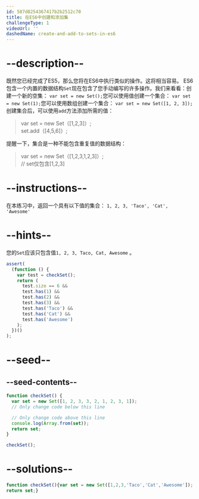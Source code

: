 ```yaml
---
id: 587d8254367417b2b2512c70
title: 在ES6中创建和添加集
challengeType: 1
videoUrl: ''
dashedName: create-and-add-to-sets-in-es6
---
```


# --description--

既然您已经完成了ES5，那么您将在ES6中执行类似的操作。这将相当容易。 ES6包含一个内置的数据结构`Set`现在包含了您手动编写的许多操作。我们来看看：创建一个新的空集： `var set = new Set();`您可以使用值创建一个集合： `var set = new Set(1);`您可以使用数组创建一个集合： `var set = new Set([1, 2, 3]);`创建集合后，可以使用`add`方法添加所需的值：

> var set = new Set（\[1,2,3]）;  
> set.add（\[4,5,6]）;

提醒一下，集合是一种不能包含重复值的数据结构：

> var set = new Set（\[1,2,3,1,2,3]）;  
> // set仅包含\[1,2,3]

# --instructions--

在本练习中，返回一个具有以下值的集合： `1, 2, 3, 'Taco', 'Cat', 'Awesome'`

# --hints--

您的`Set`应该只包含值`1, 2, 3, Taco, Cat, Awesome` 。

```js
assert(
  (function () {
    var test = checkSet();
    return (
      test.size == 6 &&
      test.has(1) &&
      test.has(2) &&
      test.has(3) &&
      test.has('Taco') &&
      test.has('Cat') &&
      test.has('Awesome')
    );
  })()
);
```

# --seed--

## --seed-contents--

```js
function checkSet() {
  var set = new Set([1, 2, 3, 3, 2, 1, 2, 3, 1]);
  // Only change code below this line

  // Only change code above this line
  console.log(Array.from(set));
  return set;
}

checkSet();
```

# --solutions--

```js
function checkSet(){var set = new Set([1,2,3,'Taco','Cat','Awesome']);
return set;}
```
